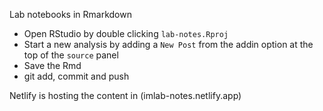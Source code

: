 Lab notebooks in Rmarkdown

- Open RStudio by double clicking `lab-notes.Rproj`
- Start a new analysis by adding a `New Post` from the addin option at the top of the `source` panel
- Save the Rmd
- git add, commit and push

Netlify is hosting the content in (imlab-notes.netlify.app)
